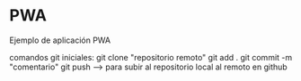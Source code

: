 # PWA
Ejemplo de aplicación PWA

comandos git iniciales: git clone "repositorio remoto"
                        git add . 
                        git commit -m "comentario"
                        git push   --> para subir al repositorio local  al remoto en github
